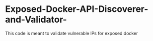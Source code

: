 # Exposed-Docker-API-Discoverer-and-Validator-
This code is meant to validate vulnerable IPs for exposed docker 
